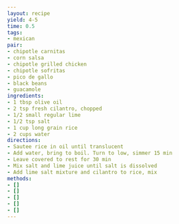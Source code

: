 ```yaml
---
layout: recipe
yield: 4-5
time: 0.5
tags:
- mexican
pair:
- chipotle carnitas
- corn salsa
- chipotle grilled chicken
- chipotle sofritas
- pico de gallo
- black beans
- guacamole
ingredients:
- 1 tbsp olive oil
- 2 tsp fresh cilantro, chopped
- 1/2 small regular lime
- 1/2 tsp salt
- 1 cup long grain rice
- 2 cups water
directions:
- Sautee rice in oil until translucent
- Add water, bring to boil. Turn to low, simmer 15 min
- Leave covered to rest for 30 min
- Mix salt and lime juice until salt is dissolved
- Add lime salt mixture and cilantro to rice, mix
methods:
- []
- []
- []
- []
- []
---
```

